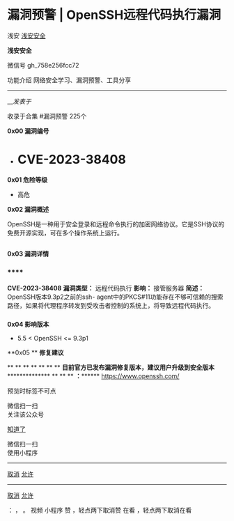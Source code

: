 #  漏洞预警 | OpenSSH远程代码执行漏洞

浅安  [ 浅安安全 ](javascript:void\(0\);)

**浅安安全** ![]()

微信号 gh_758e256fcc72

功能介绍 网络安全学习、漏洞预警、工具分享

____

___发表于_

收录于合集 #漏洞预警 225个

**0x00 漏洞编号**

  * # CVE-2023-38408

 **0x01 危险等级**

  * 高危  

 **0x02 漏洞概述**

OpenSSH是一种用于安全登录和远程命令执行的加密网络协议。它是SSH协议的免费开源实现，可在多个操作系统上运行。

![]()

 **0x03 漏洞详情**

###

###  ****

 **CVE-2023-38408** **漏洞类型：** 远程代码执行 **影响：** 接管服务器 **简述：**
OpenSSH版本9.3p2之前的ssh-
agent中的PKCS#11功能存在不够可信赖的搜索路径，如果将代理程序转发到受攻击者控制的系统上，将导致远程代码执行。

###

 **0x04 影响版本**

  * 5.5 < OpenSSH <= 9.3p1

 **0x05  ** **修复建议**

 ** ** ** ** ** ** ** **目前官方已发布漏洞修复版本，建议用户升级到安全版本**************** ** ** **
**：******** https://www.openssh.com/

  

预览时标签不可点

微信扫一扫  
关注该公众号

[知道了](javascript:;)

微信扫一扫  
使用小程序

****

[取消](javascript:void\(0\);) [允许](javascript:void\(0\);)

****

[取消](javascript:void\(0\);) [允许](javascript:void\(0\);)

： ， 。   视频 小程序 赞 ，轻点两下取消赞 在看 ，轻点两下取消在看

